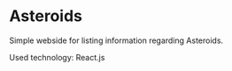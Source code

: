 # Asteroids

Simple webside for listing information regarding Asteroids. 

Used technology: React.js
